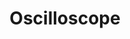 ---
title: Oscilloscope
image: /public/oscilloscope/scope1.jpeg
tags:
  - Soldering
  - Ressourcefulness
link: oscilloscope
---
